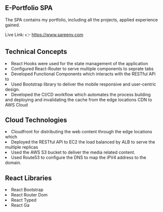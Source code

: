 ## E-Portfolio SPA

The SPA contains my portfolio, including all the projects, applied experience gained. 

Live Link: 👉️ https://www.sareenv.com

## Technical Concepts
<li> React Hooks were used for the state management of the application </li> 
<li>Configured React-Router to serve multiple components to seprate tabs</li>
<li> Developed Functional Components which interacts with the RESTful APi to </li>
<li> Used Bootstrap library to deliver the mobile responsive and user-centric design. </li>
<li> Developed the CI/CD workflow which automates the process building and deploying and invalidating the cache from the edge locations CDN to AWS Cloud </li>


## Cloud Technologies
<li> Cloudfront for distributing the web content through the edge locations which</li>
<li> Deployed the RESTful APi to EC2 the load balanced by ALB to serve the multiple replicas </li>
<li> Used the AWS S3 bucket to deliver the media related content.</li>
<li> Used Route53 to configure the DNS to map the iPV4 address to the domain. </li>


## React Libraries
<li> React Bootstrap </li>
<li> React Router Dom </li>
<li> React Typed </li>
<li> React Ga </li>






